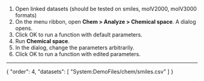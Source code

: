 1. Open linked datasets (should be tested on smiles, molV2000, molV3000 formats)
2. On the menu ribbon, open **Chem > Analyze > Chemical space**. A dialog opens.
3. Click OK to run a function with default parameters.
4. Run **Chemical space**.
5. In the dialog, change the parameters arbitrarily.
6. Click OK to run a function with edited parameters.
---
{
  "order": 4,
  "datasets": [
    "System:DemoFiles/chem/smiles.csv"
  ]
}
